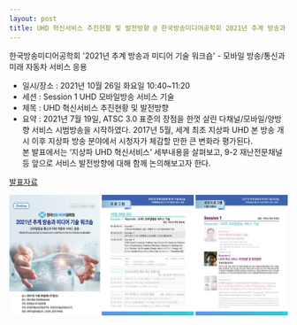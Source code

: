 ```yaml
---
layout: post
title: UHD 혁신서비스 추진현황 및 발전방향 @ 한국방송미디어공학회 2021년 추계 방송과 미디어 기술 워크숍
---
```


한국방송미디어공학회 '2021년 추계 방송과 미디어 기술 워크숍' - 모바일 방송/통신과 미래 자동차 서비스 응용

- 일시/장소 : 2021년 10월 26일 화요일 10:40~11:20
- 세션 : Session 1 UHD 모바일방송 서비스 기술
- 제목 : UHD 혁신서비스 추진현황 및 발전방향
- 요약 : 2021년 7월 19일, ATSC 3.0 표준의 장점을 한껏 살린 다채널/모바일/양방향 서비스 시범방송을 시작하였다. 2017년 5월, 세계 최초 지상파 UHD 본 방송 개시 이후 지상파 방송 분야에서 시청자가 체감할 만한 큰 변화라 평가된다. <br> 본 발표에서는 ‘지상파 UHD 혁신서비스’ 세부내용을 살펴보고, 9-2 재난전문채널 등 앞으로 서비스 발전방향에 대해 함께 논의해보고자 한다.

[발표자료](https://speakerdeck.com/sunghojeon/20211026-hangugbangsongmidieogonghaghoe-2021nyeon-cugye-bangsonggwa-midieo-gisul-weokeusyob-at-zoom-truerain)

![그림](/images/KIMBE_Workshop_2021-10.jpg)
